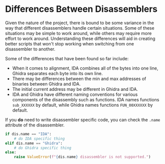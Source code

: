 # Differences Between Disassemblers

Given the nature of the project, there is bound to be some variance
in the way that different disassemblers handle certain situations.
Some of these situations may be simple to work around, while others may require
more effort to work around.  Understanding these differences will aid in creating
better scripts that won't stop working when switching from one disassembler to another.

Some of the differences that have been found so far include: 
- When it comes to alignment, IDA combines all of the bytes into one line, Ghidra separates each byte into its own line.
- There may be differences between the min and max addresses of binaries between Ghidra and IDA.
- The initial current address may be different in Ghidra and IDA.
- IDA and Ghidra have different naming conventions for various components of the disassembly such as
  functions.  IDA names functions `sub_XXXXXX` by default, while Ghidra names functions
  `FUN_00XXXXXX` by default.

If you **do** need to write disassembler specific code, you can check the `.name` attribute of the
disassembler.

```python
if dis.name == "IDA":
    # do IDA specific thing
elif dis.name == "Ghidra":
    # do Ghidra specific thing
else:
    raise ValueError(f"{dis.name} disassembler is not supported.")
```
